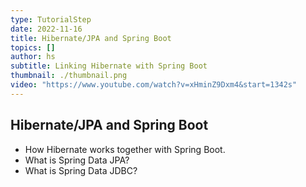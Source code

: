 ```yaml
---
type: TutorialStep
date: 2022-11-16
title: Hibernate/JPA and Spring Boot
topics: []
author: hs
subtitle: Linking Hibernate with Spring Boot
thumbnail: ./thumbnail.png
video: "https://www.youtube.com/watch?v=xHminZ9Dxm4&start=1342s"
---
```


## Hibernate/JPA and Spring Boot

- How Hibernate works together with Spring Boot.
- What is Spring Data JPA?
- What is Spring Data JDBC?
